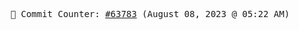 <p align="center">
    <samp>
        📮 Commit Counter: <a href="https://github.com/Javascript-void0/Javascript-void0/commits/main">#63783</a> (August 08, 2023 @ 05:22 AM)
    </samp>
</p>